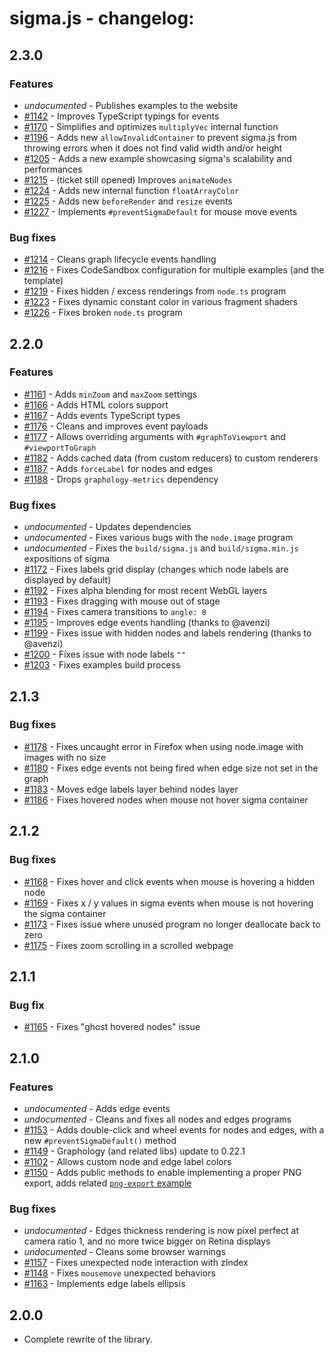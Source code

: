 # sigma.js - changelog:

## 2.3.0

### Features

- _undocumented_ - Publishes examples to the website
- [#1142](https://github.com/jacomyal/sigma.js/issues/1142) - Improves TypeScript typings for events
- [#1170](https://github.com/jacomyal/sigma.js/issues/1170) - Simplifies and optimizes `multiplyVec` internal function
- [#1196](https://github.com/jacomyal/sigma.js/issues/1196) - Adds new `allowInvalidContainer` to prevent sigma.js from throwing errors when it does not find valid width and/or height
- [#1205](https://github.com/jacomyal/sigma.js/issues/1205) - Adds a new example showcasing sigma's scalability and performances
- [#1215](https://github.com/jacomyal/sigma.js/issues/1215) - (ticket still opened) Improves `animateNodes`
- [#1224](https://github.com/jacomyal/sigma.js/issues/1224) - Adds new internal function `floatArrayColor`
- [#1225](https://github.com/jacomyal/sigma.js/issues/1225) - Adds new `beforeRender` and `resize` events
- [#1227](https://github.com/jacomyal/sigma.js/issues/1227) - Implements `#preventSigmaDefault` for mouse move events

### Bug fixes

- [#1214](https://github.com/jacomyal/sigma.js/issues/1214) - Cleans graph lifecycle events handling
- [#1216](https://github.com/jacomyal/sigma.js/issues/1216) - Fixes CodeSandbox configuration for multiple examples (and the template)
- [#1219](https://github.com/jacomyal/sigma.js/issues/1219) - Fixes hidden / excess renderings from `node.ts` program
- [#1223](https://github.com/jacomyal/sigma.js/issues/1223) - Fixes dynamic constant color in various fragment shaders
- [#1226](https://github.com/jacomyal/sigma.js/issues/1226) - Fixes broken `node.ts` program

## 2.2.0

### Features

- [#1161](https://github.com/jacomyal/sigma.js/issues/1161) - Adds `minZoom` and `maxZoom` settings
- [#1166](https://github.com/jacomyal/sigma.js/issues/1166) - Adds HTML colors support
- [#1167](https://github.com/jacomyal/sigma.js/issues/1167) - Adds events TypeScript types
- [#1176](https://github.com/jacomyal/sigma.js/issues/1176) - Cleans and improves event payloads
- [#1177](https://github.com/jacomyal/sigma.js/issues/1177) - Allows overriding arguments with `#graphToViewport` and `#viewportToGraph`
- [#1182](https://github.com/jacomyal/sigma.js/issues/1182) - Adds cached data (from custom reducers) to custom renderers
- [#1187](https://github.com/jacomyal/sigma.js/issues/1187) - Adds `forceLabel` for nodes and edges
- [#1188](https://github.com/jacomyal/sigma.js/issues/1188) - Drops `graphology-metrics` dependency

### Bug fixes

- _undocumented_ - Updates dependencies
- _undocumented_ - Fixes various bugs with the `node.image` program
- _undocumented_ - Fixes the `build/sigma.js` and `build/sigma.min.js` expositions of sigma
- [#1172](https://github.com/jacomyal/sigma.js/issues/1172) - Fixes labels grid display (changes which node labels are displayed by default)
- [#1192](https://github.com/jacomyal/sigma.js/issues/1192) - Fixes alpha blending for most recent WebGL layers
- [#1193](https://github.com/jacomyal/sigma.js/issues/1193) - Fixes dragging with mouse out of stage
- [#1194](https://github.com/jacomyal/sigma.js/issues/1194) - Fixes camera transitions to `angle: 0`
- [#1195](https://github.com/jacomyal/sigma.js/issues/1195) - Improves edge events handling (thanks to @avenzi)
- [#1199](https://github.com/jacomyal/sigma.js/issues/1199) - Fixes issue with hidden nodes and labels rendering (thanks to @avenzi)
- [#1200](https://github.com/jacomyal/sigma.js/issues/1200) - Fixes issue with node labels `""`
- [#1203](https://github.com/jacomyal/sigma.js/issues/1203) - Fixes examples build process

## 2.1.3

### Bug fixes

- [#1178](https://github.com/jacomyal/sigma.js/issues/1178) - Fixes uncaught error in Firefox when using node.image with images with no size
- [#1180](https://github.com/jacomyal/sigma.js/issues/1180) - Fixes edge events not being fired when edge size not set in the graph
- [#1183](https://github.com/jacomyal/sigma.js/issues/1183) - Moves edge labels layer behind nodes layer
- [#1186](https://github.com/jacomyal/sigma.js/issues/1186) - Fixes hovered nodes when mouse not hover sigma container

## 2.1.2

### Bug fixes

- [#1168](https://github.com/jacomyal/sigma.js/issues/1168) - Fixes hover and click events when mouse is hovering a hidden node
- [#1169](https://github.com/jacomyal/sigma.js/issues/1169) - Fixes x / y values in sigma events when mouse is not hovering the sigma container
- [#1173](https://github.com/jacomyal/sigma.js/issues/1173) - Fixes issue where unused program no longer deallocate back to zero
- [#1175](https://github.com/jacomyal/sigma.js/issues/1175) - Fixes zoom scrolling in a scrolled webpage

## 2.1.1

### Bug fix

- [#1165](https://github.com/jacomyal/sigma.js/issues/1165) - Fixes "ghost hovered nodes" issue

## 2.1.0

### Features

- _undocumented_ - Adds edge events
- _undocumented_ - Cleans and fixes all nodes and edges programs
- [#1153](https://github.com/jacomyal/sigma.js/issues/1153) - Adds double-click and wheel events for nodes and edges, with a new `#preventSigmaDefault()` method
- [#1149](https://github.com/jacomyal/sigma.js/issues/1149) - Graphology (and related libs) update to 0.22.1
- [#1102](https://github.com/jacomyal/sigma.js/issues/1102) - Allows custom node and edge label colors
- [#1150](https://github.com/jacomyal/sigma.js/issues/1150) - Adds public methods to enable implementing a proper PNG export, adds related [`png-export` example](https://codesandbox.io/s/github/jacomyal/sigma.js/tree/main/examples/png-snapshot)

### Bug fixes

- _undocumented_ - Edges thickness rendering is now pixel perfect at camera ratio 1, and no more twice bigger on Retina displays
- _undocumented_ - Cleans some browser warnings
- [#1157](https://github.com/jacomyal/sigma.js/issues/1157) - Fixes unexpected node interaction with zIndex
- [#1148](https://github.com/jacomyal/sigma.js/issues/1148) - Fixes `mousemove` unexpected behaviors
- [#1163](https://github.com/jacomyal/sigma.js/issues/1163) - Implements edge labels ellipsis

## 2.0.0

- Complete rewrite of the library.
